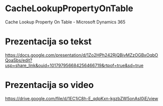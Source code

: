# CacheLookupPropertyOnTable
Cache Lookup Property On Table - Microsoft Dynamics 365

# Prezentacija so tekst
https://docs.google.com/presentation/d/1Zo2HPh242RjQBjvMZzOGBxOqbOQoaSbs/edit?usp=share_link&ouid=101797956684256466719&rtpof=true&sd=true

# Prezentacija so video
https://drive.google.com/file/d/1EC1iC8h-E_qdpKxn-kgzbZW5onAsI0jE/view
